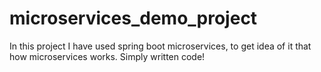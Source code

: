 # microservices_demo_project
In this project I have used spring boot microservices, to get idea of it that how microservices works. Simply written code!

